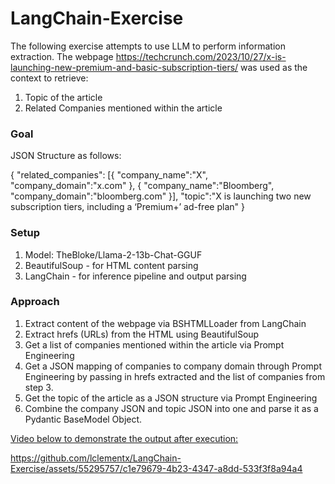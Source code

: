 # LangChain-Exercise
The following exercise attempts to use LLM to perform information extraction. The webpage https://techcrunch.com/2023/10/27/x-is-launching-new-premium-and-basic-subscription-tiers/ was used as the context to retrieve:

1. Topic of the article
2. Related Companies mentioned within the article

### Goal
JSON Structure as follows:

{
"related_companies": [{ "company_name":"X", "company_domain":"x.com" }, { "company_name":"Bloomberg", "company_domain":"bloomberg.com" }], 
"topic":"X is launching two new subscription tiers, including a ‘Premium+’ ad-free plan"
}


### Setup
1. Model: TheBloke/Llama-2-13b-Chat-GGUF
2. BeautifulSoup - for HTML content parsing
3. LangChain - for inference pipeline and output parsing

### Approach
1. Extract content of the webpage via BSHTMLLoader from LangChain
2. Extract hrefs (URLs) from the HTML using BeautifulSoup
3. Get a list of companies mentioned within the article via Prompt Engineering
4. Get a JSON mapping of companies to company domain through Prompt Engineering by passing in hrefs extracted and the list of companies from step 3.
5. Get the topic of the article as a JSON structure via Prompt Engineering
6. Combine the company JSON and topic JSON into one and parse it as a Pydantic BaseModel Object.

<ins>Video below to demonstrate the output after execution:</ins>


https://github.com/lclementx/LangChain-Exercise/assets/55295757/c1e79679-4b23-4347-a8dd-533f3f8a94a4

